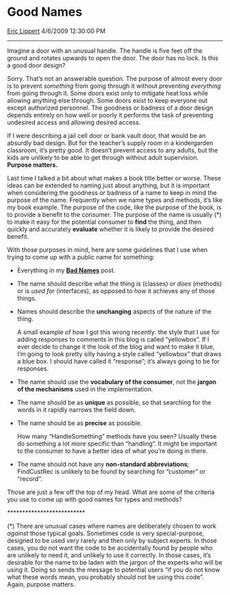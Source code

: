 # Good Names

[Eric Lippert](https://social.msdn.microsoft.com/profile/Eric%20Lippert) 4/6/2009 12:30:00 PM

-----

Imagine a door with an unusual handle. The handle is five feet off the ground and rotates upwards to open the door. The door has no lock. Is this a good door design?

Sorry. That’s not an answerable question. The purpose of almost every door is to prevent *something* from going through it without preventing *everything* from going through it. Some doors exist only to mitigate heat loss while allowing anything else through. Some doors exist to keep everyone out except authorized personnel. The goodness or badness of a door design depends entirely on how well or poorly it performs the task of preventing undesired access and allowing desired access.

If I were describing a jail cell door or bank vault door, that would be an absurdly bad design. But for the teacher’s supply room in a kindergarden classroom, it’s pretty good. It doesn’t prevent access to any adults, but the kids are unlikely to be able to get through without adult supervision. **Purpose matters.**

Last time I talked a bit about what makes a book title better or worse. These ideas can be extended to naming just about anything, but it is important when considering the goodness or badness of a name to keep in mind the purpose of the name. Frequently when we name types and methods, it’s like my book example. The purpose of the code, like the purpose of the book, is to provide a benefit to the consumer. The purpose of the name is usually (\*) to make it easy for the potential consumer to **find** the thing, and then quickly and accurately **evaluate** whether it is likely to provide the desired benefit.

With those purposes in mind, here are some guidelines that I use when trying to come up with a public name for something:

  - Everything in my [**Bad Names**](http://blogs.msdn.com/ericlippert/archive/2007/06/12/bad-names.aspx) post.  
  - The name should describe what the thing *is* (classes) or *does* (methods) or is *used for* (interfaces), as opposed to *how* it achieves any of those things.  
  - Names should describe the **unchanging** aspects of the nature of the thing.  
      
    A small example of how I got this wrong recently: the style that I use for adding responses to comments in this blog is called “yellowbox”. If I ever decide to change it the look of the blog and want to make it blue, I’m going to look pretty silly having a style called “yellowbox” that draws a blue box. I should have called it “response”; it’s always going to be for responses.  
  - The name should use the **vocabulary of the consumer**, not the **jargon of the mechanisms** used in the implementation.  
  - The name should be as **unique** as possible, so that searching for the words in it rapidly narrows the field down.  
  - The name should be as **precise** as possible.  
      
    How many “HandleSomething” methods have you seen? Usually these do something a lot more specific than “handling”. It might be important to the consumer to have a better idea of what you’re doing in there.  
  - The name should not have any **non-standard abbreviations**; FindCustRec is unlikely to be found by searching for “customer” or “record”.

Those are just a few off the top of my head. What are some of the criteria you use to come up with good names for types and methods?

\*\*\*\*\*\*\*\*\*\*\*\*\*\*\*\*\*\*\*\*\*\*\*\*\*\*

(\*) There are unusual cases where names are deliberately chosen to work *against* those typical goals. Sometimes code is very special-purpose, designed to be used very rarely and then only by subject experts. In those cases, you do not want the code to be accidentally found by people who are unlikely to need it, and unlikely to use it correctly. In those cases, it’s desirable for the name to be laden with the jargon of the experts who will be using it. Doing so sends the message to potential users “if you do not know what these words mean, you probably should not be using this code”. Again, purpose matters.

